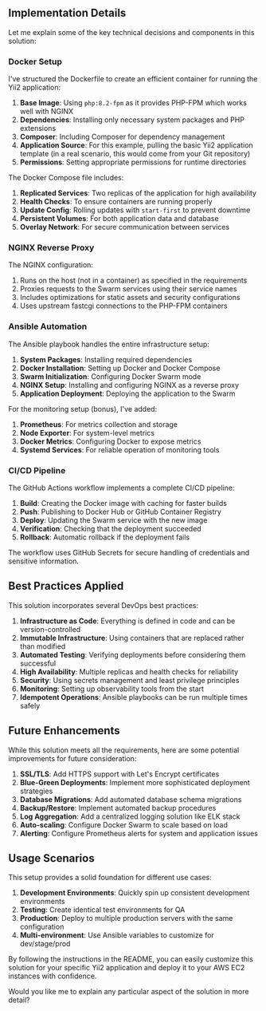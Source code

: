 ## Implementation Details

Let me explain some of the key technical decisions and components in this solution:

### Docker Setup

I've structured the Dockerfile to create an efficient container for running the Yii2 application:

1. **Base Image**: Using `php:8.2-fpm` as it provides PHP-FPM which works well with NGINX
2. **Dependencies**: Installing only necessary system packages and PHP extensions
3. **Composer**: Including Composer for dependency management
4. **Application Source**: For this example, pulling the basic Yii2 application template (in a real scenario, this would come from your Git repository)
5. **Permissions**: Setting appropriate permissions for runtime directories

The Docker Compose file includes:

1. **Replicated Services**: Two replicas of the application for high availability
2. **Health Checks**: To ensure containers are running properly
3. **Update Config**: Rolling updates with `start-first` to prevent downtime
4. **Persistent Volumes**: For both application data and database
5. **Overlay Network**: For secure communication between services

### NGINX Reverse Proxy

The NGINX configuration:

1. Runs on the host (not in a container) as specified in the requirements
2. Proxies requests to the Swarm services using their service names
3. Includes optimizations for static assets and security configurations
4. Uses upstream fastcgi connections to the PHP-FPM containers

### Ansible Automation

The Ansible playbook handles the entire infrastructure setup:

1. **System Packages**: Installing required dependencies
2. **Docker Installation**: Setting up Docker and Docker Compose
3. **Swarm Initialization**: Configuring Docker Swarm mode
4. **NGINX Setup**: Installing and configuring NGINX as a reverse proxy
5. **Application Deployment**: Deploying the application to the Swarm

For the monitoring setup (bonus), I've added:

1. **Prometheus**: For metrics collection and storage
2. **Node Exporter**: For system-level metrics
3. **Docker Metrics**: Configuring Docker to expose metrics
4. **Systemd Services**: For reliable operation of monitoring tools

### CI/CD Pipeline

The GitHub Actions workflow implements a complete CI/CD pipeline:

1. **Build**: Creating the Docker image with caching for faster builds
2. **Push**: Publishing to Docker Hub or GitHub Container Registry
3. **Deploy**: Updating the Swarm service with the new image
4. **Verification**: Checking that the deployment succeeded
5. **Rollback**: Automatic rollback if the deployment fails

The workflow uses GitHub Secrets for secure handling of credentials and sensitive information.

## Best Practices Applied

This solution incorporates several DevOps best practices:

1. **Infrastructure as Code**: Everything is defined in code and can be version-controlled
2. **Immutable Infrastructure**: Using containers that are replaced rather than modified
3. **Automated Testing**: Verifying deployments before considering them successful
4. **High Availability**: Multiple replicas and health checks for reliability
5. **Security**: Using secrets management and least privilege principles
6. **Monitoring**: Setting up observability tools from the start
7. **Idempotent Operations**: Ansible playbooks can be run multiple times safely

## Future Enhancements

While this solution meets all the requirements, here are some potential improvements for future consideration:

1. **SSL/TLS**: Add HTTPS support with Let's Encrypt certificates
2. **Blue-Green Deployments**: Implement more sophisticated deployment strategies
3. **Database Migrations**: Add automated database schema migrations
4. **Backup/Restore**: Implement automated backup procedures
5. **Log Aggregation**: Add a centralized logging solution like ELK stack
6. **Auto-scaling**: Configure Docker Swarm to scale based on load
7. **Alerting**: Configure Prometheus alerts for system and application issues

## Usage Scenarios

This setup provides a solid foundation for different use cases:

1. **Development Environments**: Quickly spin up consistent development environments
2. **Testing**: Create identical test environments for QA
3. **Production**: Deploy to multiple production servers with the same configuration
4. **Multi-environment**: Use Ansible variables to customize for dev/stage/prod

By following the instructions in the README, you can easily customize this solution for your specific Yii2 application and deploy it to your AWS EC2 instances with confidence.

Would you like me to explain any particular aspect of the solution in more detail?

